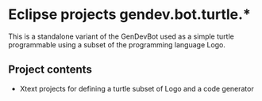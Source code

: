# Eclipse projects gendev.bot.turtle.*
This is a standalone variant of the GenDevBot used as a simple turtle programmable using a subset of the programming language Logo.

## Project contents
* Xtext projects for defining a turtle subset of Logo and a code generator
